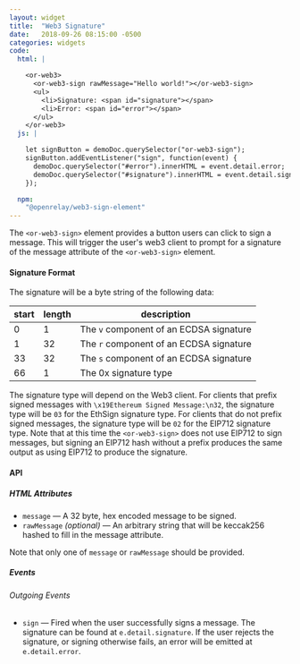 ```yaml
---
layout: widget
title:  "Web3 Signature"
date:   2018-09-26 08:15:00 -0500
categories: widgets
code:
  html: |

    <or-web3>
      <or-web3-sign rawMessage="Hello world!"></or-web3-sign>
      <ul>
        <li>Signature: <span id="signature"></span>
        <li>Error: <span id="error"></span>
      </ul>
    </or-web3>
  js: |

    let signButton = demoDoc.querySelector("or-web3-sign");
    signButton.addEventListener("sign", function(event) {
      demoDoc.querySelector("#error").innerHTML = event.detail.error;
      demoDoc.querySelector("#signature").innerHTML = event.detail.signature;
    });

  npm:
    "@openrelay/web3-sign-element"
---
```


The `<or-web3-sign>` element provides a button users can click to sign a
message. This will trigger the user's web3 client to prompt for a signature of
the message attribute of the `<or-web3-sign>` element.


#### Signature Format

The signature will be a byte string of the following data:

| start | length | description                             |
|-------|--------|-----------------------------------------|
| 0     | 1      | The `v` component of an ECDSA signature |
| 1     | 32     | The `r` component of an ECDSA signature |
| 33    | 32     | The `s` component of an ECDSA signature |
| 66    | 1      | The 0x signature type                   |

The signature type will depend on the Web3 client. For clients that prefix
signed messages with `\x19Ethereum Signed Message:\n32`, the signature type
will be `03` for the EthSign signature type. For clients that do not prefix
signed messages, the signature type will be `02` for the EIP712 signature type.
Note that at this time the `<or-web3-sign>` does not use EIP712 to sign
messages, but signing an EIP712 hash without a prefix produces the same output
as using EIP712 to produce the signature.

#### API

##### HTML Attributes

* `message` &mdash; A 32 byte, hex encoded message to be signed.
* `rawMessage` *(optional)* &mdash; An arbitrary string that will be keccak256
  hashed to fill in the message attribute.

Note that only one of `message` or `rawMessage` should be provided.

##### Events

###### Outgoing Events

* `sign` &mdash; Fired when the user successfully signs a message. The
  signature can be found at `e.detail.signature`. If the user rejects the
  signature, or signing otherwise fails, an error will be emitted at
  `e.detail.error`.
